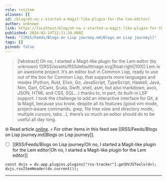 ```yaml
---
role: rssitem
aliases: []
id: /blog/oh-no-i-started-a-magit-like-plugin-for-the-lem-editor/
author: unknown
link: https://localhost/blog/oh-no-i-started-a-magit-like-plugin-for-the-lem-editor/
published: 2024-03-14T12:11:34.000Z
feed: "[[RSS/Feeds/Blogs on Lisp journey.md|Blogs on Lisp journey]]"
tags: []
pinned: false
---
```


> [!abstract] Oh no, I started a Magit-like plugin for the Lem editor (by unknown)
> ![[RSS/assets/RSSdefaultImage.svg|float:right|100]] Lem is an awesome project. It’s an editor buit in Common Lisp, ready to use out of the box for Common Lisp, that supports more languages and modes (Python, Rust, Elixir, Go, JavaScript, TypeScript, Haskell, Java, Nim, Dart, OCaml, Scala, Swift, shell, asm, but also markdown, ascii, JSON, HTML and CSS, SQL…) thanks to, in part, its built-in LSP support. I took the challenge to add an interactive interface for Git, à la Magit, because you know, despite all its features (good vim mode, project-aware commands, grep, file tree view and directory mode, multiple cursors, tabs…), there’s so much an editor should do to be useful all day long.

🌐 Read article [online](https://localhost/blog/oh-no-i-started-a-magit-like-plugin-for-the-lem-editor/). ⤴ For other items in this feed see [[RSS/Feeds/Blogs on Lisp journey.md|Blogs on Lisp journey]].

- [ ] [[RSS/Feeds/Blogs on Lisp journey/Oh no, I started a Magit-like plugin for the Lem editor|Oh no, I started a Magit-like plugin for the Lem editor]]

~~~dataviewjs
const dvjs = dv.app.plugins.plugins["rss-tracker"].getDVJSTools(dv);
dvjs.rssItemHeader(dv.current());
~~~

- - -


